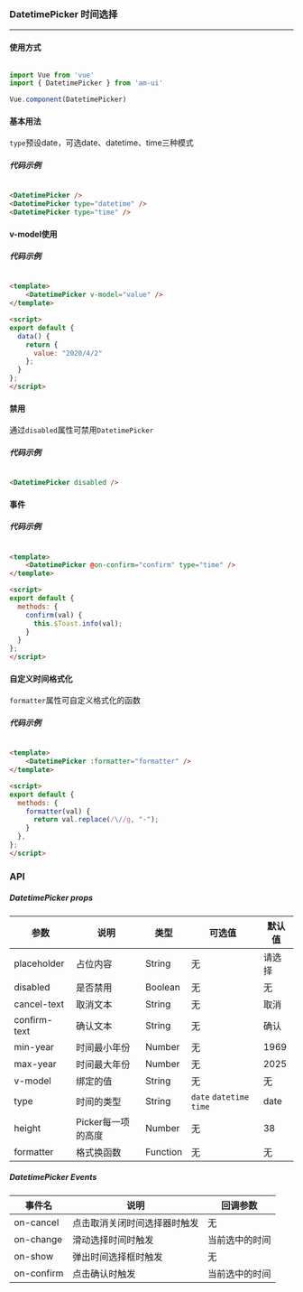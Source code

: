 <!--
 * @Author: Fone丶峰
 * @Date: 2019-10-22 13:23:50
 * @LastEditors: Fone丶峰
 * @LastEditTime: 2020-04-16 15:11:50
 * @Description: msg
 * @Email: qinrifeng@163.com
 * @Github: https://github.com/FoneQinrf
 -->

### DatetimePicker 时间选择
---

#### 使用方式

``` javascript

import Vue from 'vue'
import { DatetimePicker } from 'am-ui'

Vue.component(DatetimePicker)

```


#### 基本用法
`type`预设date，可选date、datetime、time三种模式
##### 代码示例

```html

<DatetimePicker />
<DatetimePicker type="datetime" />
<DatetimePicker type="time" />

```


#### v-model使用
##### 代码示例

```html

<template>
    <DatetimePicker v-model="value" />
</template>

<script>
export default {
  data() {
    return {
      value: "2020/4/2"
    };
  }
};
</script>

```


#### 禁用
通过`disabled`属性可禁用`DatetimePicker`
##### 代码示例

```html

<DatetimePicker disabled />

```


#### 事件
##### 代码示例

```html

<template>
    <DatetimePicker @on-confirm="confirm" type="time" />
</template>

<script>
export default {
  methods: {
    confirm(val) {
      this.$Toast.info(val);
    }
  }
};
</script>

```


#### 自定义时间格式化
`formatter`属性可自定义格式化的函数
##### 代码示例

```html

<template>
    <DatetimePicker :formatter="formatter" />
</template>

<script>
export default {
  methods: {
    formatter(val) {
      return val.replace(/\//g, "-");
    }
  },
};
</script>

```

### API
##### DatetimePicker props
| 参数 | 说明 | 类型 | 可选值 | 默认值 |
|------|------------|------------|------------|------------|
| placeholder  | 占位内容      | String        | 无 | 请选择 |
| disabled  | 是否禁用       | Boolean       | 无 | 无  |
| cancel-text  | 取消文本      | String       | 无 | 取消 |
| confirm-text  | 确认文本      | String   | 无 | 确认 |
| min-year  | 时间最小年份       | Number       | 无 | 1969 |
| max-year  | 时间最大年份     | Number       | 无 | 2025 |
| v-model  | 绑定的值    | String     | 无 | 无 |
| type  | 时间的类型    | String     | `date` `datetime` `time` | date |
| height  | Picker每一项的高度    | Number     | 无 | 38 |
| formatter  | 格式换函数   | Function     | 无 | 无 |

##### DatetimePicker Events
| 事件名 | 说明 | 回调参数 |
|------|------------|------------|
| on-cancel | 点击取消关闭时间选择器时触发 |  无  |
| on-change  | 滑动选择时间时触发 |  当前选中的时间  |
| on-show  | 弹出时间选择框时触发 |  无  |
| on-confirm | 点击确认时触发 |  当前选中的时间  |